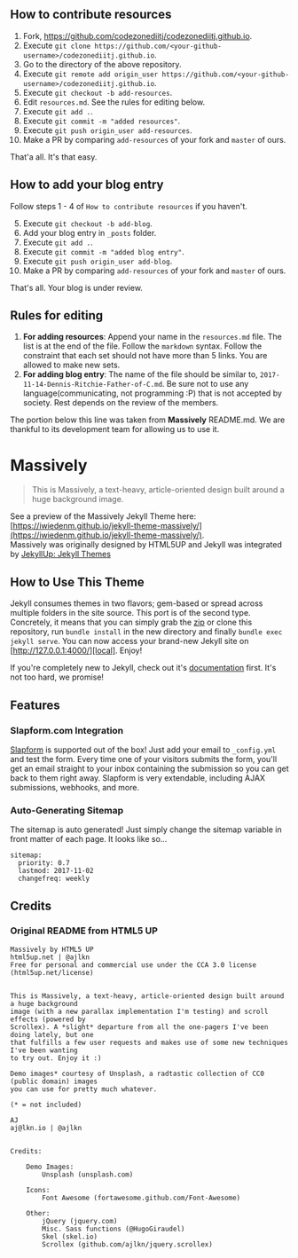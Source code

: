 ## How to contribute resources

1. Fork, https://github.com/codezonediitj/codezonediitj.github.io.
2. Execute `git clone https://github.com/<your-github-username>/codezonediitj.github.io`.
3. Go to the directory of the above repository.
4. Execute `git remote add origin_user https://github.com/<your-github-username>/codezonediitj.github.io`.
5. Execute `git checkout -b add-resources`.
6. Edit `resources.md`. See the rules for editing below.
7. Execute `git add .`.
8. Execute `git commit -m "added resources"`.
9. Execute `git push origin_user add-resources`.
10. Make a PR by comparing `add-resources` of your fork and `master` of ours.

That'a all. It's that easy.

## How to add your blog entry

Follow steps 1 - 4 of `How to contribute resources` if you haven't.

5. Execute `git checkout -b add-blog`.
6. Add your blog entry in `_posts` folder.
7. Execute `git add .`.
8. Execute `git commit -m "added blog entry"`.
9. Execute `git push origin_user add-blog`.
10. Make a PR by comparing `add-resources` of your fork and `master` of ours.

That's all. Your blog is under review.

## Rules for editing

1. **For adding resources**: Append your name in the `resources.md` file. The list is at the end of the file. Follow the `markdown` syntax. Follow the constraint that each set should not have more than 5 links. You are allowed to make new sets.
2. **For adding blog entry**: The name of the file should be similar to, `2017-11-14-Dennis-Ritchie-Father-of-C.md`. Be sure not to use any language(communicating, not programming :P) that is not accepted by society. Rest depends on the review of the members.

The portion below this line was taken from **Massively** README.md. We are thankful to its development team for allowing us to use it.

# Massively
> This is Massively, a text-heavy, article-oriented design built around a huge background
image.

See a preview of the Massively Jekyll Theme here: [https://iwiedenm.github.io/jekyll-theme-massively/](https://iwiedenm.github.io/jekyll-theme-massively/). <br>
Massively was originally designed by HTML5UP and Jekyll was integrated by [JekyllUp: Jekyll Themes](https://jekyllup.com)

## How to Use This Theme
Jekyll consumes themes in two flavors; gem-based or spread across multiple folders
in the site source. This port is of the second type. Concretely, it means that you
can simply grab the [zip][zip] or clone this repository, run `bundle install`
in the new directory and finally `bundle exec jekyll serve`.
You can now access your brand-new Jekyll site on [http://127.0.0.1:4000/][local].
Enjoy!

If you're completely new to Jekyll, check out it's [documentation][jekyll] first.
It's not too hard, we promise!

[zip]: https://github.com/iwiedenm/jekyll-theme-massively-src/archive/master.zip
[local]: http://127.0.0.1:4000/
[jekyll]: https://jekyllrb.com/

## Features

### Slapform.com Integration
[Slapform](https://slapform.com) is supported out of the box! Just add your email to ```_config.yml``` and test the form.
Every time one of your visitors submits the form, you'll get an email straight to your inbox containing the submission so you can get back to them right away. Slapform is very extendable, including AJAX submissions, webhooks, and more.

### Auto-Generating Sitemap
The sitemap is auto generated! Just simply change the sitemap variable in front matter of each page. It looks like so...
```
sitemap:
  priority: 0.7
  lastmod: 2017-11-02
  changefreq: weekly
```

## Credits
### Original README from HTML5 UP
```
Massively by HTML5 UP
html5up.net | @ajlkn
Free for personal and commercial use under the CCA 3.0 license (html5up.net/license)


This is Massively, a text-heavy, article-oriented design built around a huge background
image (with a new parallax implementation I'm testing) and scroll effects (powered by
Scrollex). A *slight* departure from all the one-pagers I've been doing lately, but one
that fulfills a few user requests and makes use of some new techniques I've been wanting
to try out. Enjoy it :)

Demo images* courtesy of Unsplash, a radtastic collection of CC0 (public domain) images
you can use for pretty much whatever.

(* = not included)

AJ
aj@lkn.io | @ajlkn


Credits:

	Demo Images:
		Unsplash (unsplash.com)

	Icons:
		Font Awesome (fortawesome.github.com/Font-Awesome)

	Other:
		jQuery (jquery.com)
		Misc. Sass functions (@HugoGiraudel)
		Skel (skel.io)
		Scrollex (github.com/ajlkn/jquery.scrollex)
```
